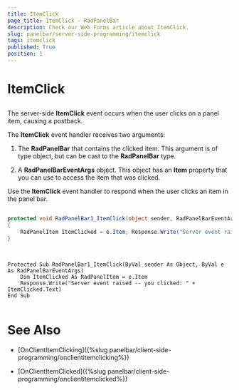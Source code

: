```yaml
---
title: ItemClick
page_title: ItemClick - RadPanelBar
description: Check our Web Forms article about ItemClick.
slug: panelbar/server-side-programming/itemclick
tags: itemclick
published: True
position: 1
---
```


# ItemClick



## 

The server-side **ItemClick** event occurs when the user clicks on a panel item, causing a postback.

The **ItemClick** event handler receives two arguments:

1. The **RadPanelBar** that contains the clicked item. This argument is of type object, but can be cast to the **RadPanelBar** type.

1. A **RadPanelBarEventArgs** object. This object has an **Item** property that you can use to access the item that was clicked.

Use the **ItemClick** event handler to respond when the user clicks an item in the panel bar.



````C#
	
protected void RadPanelBar1_ItemClick(object sender, RadPanelBarEventArgs e) 
{ 
    RadPanelItem ItemClicked = e.Item; Response.Write("Server event raised -- you clicked: " + ItemClicked.Text); 
}
	
````
````VB.NET
	
Protected Sub RadPanelBar1_ItemClick(ByVal sender As Object, ByVal e As RadPanelBarEventArgs)
    Dim ItemClicked As RadPanelItem = e.Item
    Response.Write("Server event raised -- you clicked: " + ItemClicked.Text)
End Sub
	
````


# See Also

 * [OnClientItemClicking]({%slug panelbar/client-side-programming/onclientitemclicking%})

 * [OnClientItemClicked]({%slug panelbar/client-side-programming/onclientitemclicked%})
